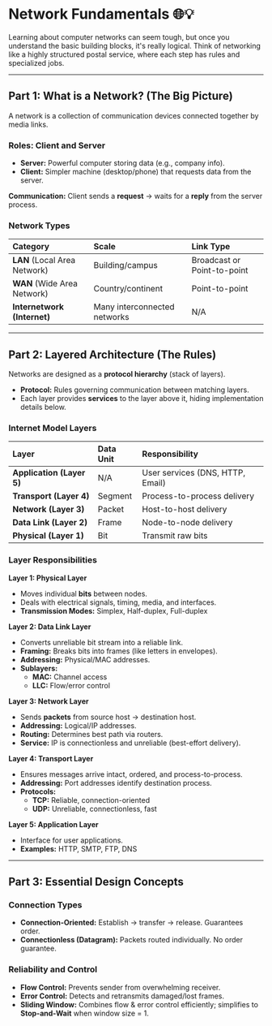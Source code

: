 # Network Fundamentals 🌐💡

Learning about computer networks can seem tough, but once you understand the basic building blocks, it's really logical. Think of networking like a highly structured postal service, where each step has rules and specialized jobs.

---

## Part 1: What is a Network? (The Big Picture)

A network is a collection of communication devices connected together by media links.

### Roles: Client and Server
- **Server:** Powerful computer storing data (e.g., company info).  
- **Client:** Simpler machine (desktop/phone) that requests data from the server.  

**Communication:** Client sends a **request** → waits for a **reply** from the server process.

### Network Types
| Category | Scale | Link Type |
| :--- | :--- | :--- |
| **LAN** (Local Area Network) | Building/campus | Broadcast or Point-to-point |
| **WAN** (Wide Area Network) | Country/continent | Point-to-point |
| **Internetwork (Internet)** | Many interconnected networks | N/A |

---

## Part 2: Layered Architecture (The Rules)

Networks are designed as a **protocol hierarchy** (stack of layers).  

- **Protocol:** Rules governing communication between matching layers.  
- Each layer provides **services** to the layer above it, hiding implementation details below.

### Internet Model Layers
| Layer | Data Unit | Responsibility |
| :--- | :--- | :--- |
| **Application (Layer 5)** | N/A | User services (DNS, HTTP, Email) |
| **Transport (Layer 4)** | Segment | Process-to-process delivery |
| **Network (Layer 3)** | Packet | Host-to-host delivery |
| **Data Link (Layer 2)** | Frame | Node-to-node delivery |
| **Physical (Layer 1)** | Bit | Transmit raw bits |

### Layer Responsibilities

**Layer 1: Physical Layer**
- Moves individual **bits** between nodes.  
- Deals with electrical signals, timing, media, and interfaces.  
- **Transmission Modes:** Simplex, Half-duplex, Full-duplex  

**Layer 2: Data Link Layer**
- Converts unreliable bit stream into a reliable link.  
- **Framing:** Breaks bits into frames (like letters in envelopes).  
- **Addressing:** Physical/MAC addresses.  
- **Sublayers:**  
  - **MAC:** Channel access  
  - **LLC:** Flow/error control  

**Layer 3: Network Layer**
- Sends **packets** from source host → destination host.  
- **Addressing:** Logical/IP addresses.  
- **Routing:** Determines best path via routers.  
- **Service:** IP is connectionless and unreliable (best-effort delivery).  

**Layer 4: Transport Layer**
- Ensures messages arrive intact, ordered, and process-to-process.  
- **Addressing:** Port addresses identify destination process.  
- **Protocols:**  
  - **TCP:** Reliable, connection-oriented  
  - **UDP:** Unreliable, connectionless, fast  

**Layer 5: Application Layer**
- Interface for user applications.  
- **Examples:** HTTP, SMTP, FTP, DNS  

---

## Part 3: Essential Design Concepts

### Connection Types
- **Connection-Oriented:** Establish → transfer → release. Guarantees order.  
- **Connectionless (Datagram):** Packets routed individually. No order guarantee.  

### Reliability and Control
- **Flow Control:** Prevents sender from overwhelming receiver.  
- **Error Control:** Detects and retransmits damaged/lost frames.  
- **Sliding Window:** Combines flow & error control efficiently; simplifies to **Stop-and-Wait** when window size = 1.
